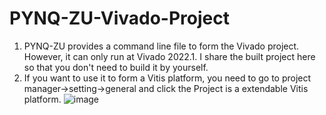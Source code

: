 # PYNQ-ZU-Vivado-Project
1. PYNQ-ZU provides a command line file to form the Vivado project. However, it can only run at Vivado 2022.1. I share the built project here so that you don't need to build it by yourself.
2. If you want to use it to form a Vitis platform, you need to go to project manager->setting->general and click the Project is a extendable Vitis platform.
   ![image](https://github.com/Zhang-xzhe/PYNQ-ZU-Vivado-Project/assets/97659813/eeefe7a1-90bb-4dfc-a9f6-53ff8d3761ab)
